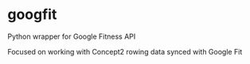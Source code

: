 # googfit
Python wrapper for Google Fitness API

Focused on working with Concept2 rowing data synced with Google Fit
